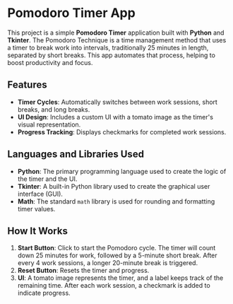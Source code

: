 # Pomodoro Timer App

This project is a simple **Pomodoro Timer** application built with **Python** and **Tkinter**. The Pomodoro Technique is a time management method that uses a timer to break work into intervals, traditionally 25 minutes in length, separated by short breaks. This app automates that process, helping to boost productivity and focus.

## Features

- **Timer Cycles**: Automatically switches between work sessions, short breaks, and long breaks.
- **UI Design**: Includes a custom UI with a tomato image as the timer's visual representation.
- **Progress Tracking**: Displays checkmarks for completed work sessions.

## Languages and Libraries Used

- **Python**: The primary programming language used to create the logic of the timer and the UI.
- **Tkinter**: A built-in Python library used to create the graphical user interface (GUI).
- **Math**: The standard `math` library is used for rounding and formatting timer values.

## How It Works

1. **Start Button**: Click to start the Pomodoro cycle. The timer will count down 25 minutes for work, followed by a 5-minute short break. After every 4 work sessions, a longer 20-minute break is triggered.
2. **Reset Button**: Resets the timer and progress.
3. **UI**: A tomato image represents the timer, and a label keeps track of the remaining time. After each work session, a checkmark is added to indicate progress.
